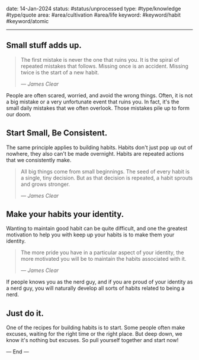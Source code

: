 
date: 14-Jan-2024
status: #status/unprocessed 
type: #type/knowledge #type/quote
area: #area/cultivation #area/life 
keyword: #keyword/habit #keyword/atomic 

---

## Small stuff adds up.

> The first mistake is never the one that ruins you. It is the spiral of repeated mistakes that follows. Missing once is an accident. Missing twice is the start of a new habit.
>
> — *James Clear*

People are often scared, worried, and avoid the wrong things. Often, it is not a big mistake or a very unfortunate event that ruins you. In fact, it's the small daily mistakes that we often overlook. Those mistakes pile up to form our doom.


## Start Small, Be Consistent.

The same principle applies to building habits. Habits don't just pop up out of nowhere, they also can't be made overnight. Habits are repeated actions that we consistently make.

> All big things come from small beginnings. The seed of every habit is a single, tiny decision. But as that decision is repeated, a habit sprouts and grows stronger.
> 
> — *James Clear*


## Make your habits your identity.

Wanting to maintain good habit can be quite difficult, and one the greatest motivation to help you with keep up your habits is to make them your identity.

> The more pride you have in a particular aspect of your identity, the more motivated you will be to maintain the habits associated with it.
>
> — *James Clear*

If people knows you as the nerd guy, and if you are proud of your identity as a nerd guy, you will naturally develop all sorts of habits related to being a nerd.


## Just do it.

One of the recipes for building habits is to start. Some people often make excuses, waiting for the right time or the right place. But deep down, we know it's nothing but excuses. So pull yourself together and start now!


— End —







